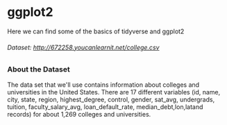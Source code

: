 # ggplot2
Here we can find some of the basics of tidyverse and ggplot2
###### Dataset: http://672258.youcanlearnit.net/college.csv
### About the Dataset
The data set that we'll use contains information about colleges and universities in the United States.
There are 17 different variables (id, name, city, state, region, highest_degree, control, gender, sat_avg, undergrads,
tuition, faculty_salary_avg, loan_default_rate, median_debt,lon,latand records) for about 1,269 colleges and universities.

